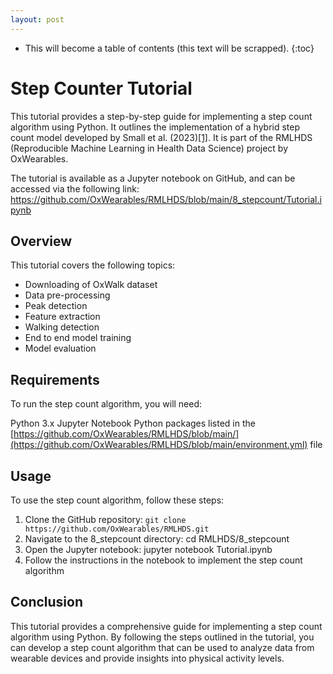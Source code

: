 ```yaml
---
layout: post
---
```


* This will become a table of contents (this text will be scrapped).
{:toc}

# Step Counter Tutorial

This tutorial provides a step-by-step guide for implementing a step count algorithm using Python. It outlines the implementation of a hybrid step count model developed by Small et al. (2023)[[1]](https://www.medrxiv.org/content/10.1101/2023.02.20.23285750v1). It is part of the RMLHDS (Reproducible Machine Learning in Health Data Science) project by OxWearables.

The tutorial is available as a Jupyter notebook on GitHub, and can be accessed via the following link: https://github.com/OxWearables/RMLHDS/blob/main/8_stepcount/Tutorial.ipynb

## Overview
This tutorial covers the following topics:

* Downloading of OxWalk dataset
* Data pre-processing
* Peak detection
* Feature extraction
* Walking detection
* End to end model training
* Model evaluation

## Requirements
To run the step count algorithm, you will need:

Python 3.x
Jupyter Notebook
Python packages listed in the [https://github.com/OxWearables/RMLHDS/blob/main/](https://github.com/OxWearables/RMLHDS/blob/main/environment.yml) file

## Usage
To use the step count algorithm, follow these steps:

1. Clone the GitHub repository: `git clone https://github.com/OxWearables/RMLHDS.git`
2. Navigate to the 8_stepcount directory: cd RMLHDS/8_stepcount
3. Open the Jupyter notebook: jupyter notebook Tutorial.ipynb
4. Follow the instructions in the notebook to implement the step count algorithm

## Conclusion
This tutorial provides a comprehensive guide for implementing a step count algorithm using Python. By following the steps outlined in the tutorial, you can develop a step count algorithm that can be used to analyze data from wearable devices and provide insights into physical activity levels.
